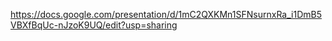 https://docs.google.com/presentation/d/1mC2QXKMn1SFNsurnxRa_i1DmB5VBXfBqUc-nJzoK9UQ/edit?usp=sharing

